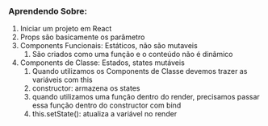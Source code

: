 ### Aprendendo Sobre:

1. Iniciar um projeto em React
2. Props são basicamente os parâmetro
3. Components Funcionais: Estáticos, não são mutaveis
    1. São criados como uma função e o conteúdo não é dinâmico
4. Components de Classe: Estados, states mutáveis
    1. Quando utilizamos os Components de Classe devemos trazer as variáveis com this 
    2. constructor: armazena os states
    3. quando utilizamos uma função dentro do render, precisamos passar essa função dentro do constructor com bind
    4. this.setState(): atualiza a variável no render
